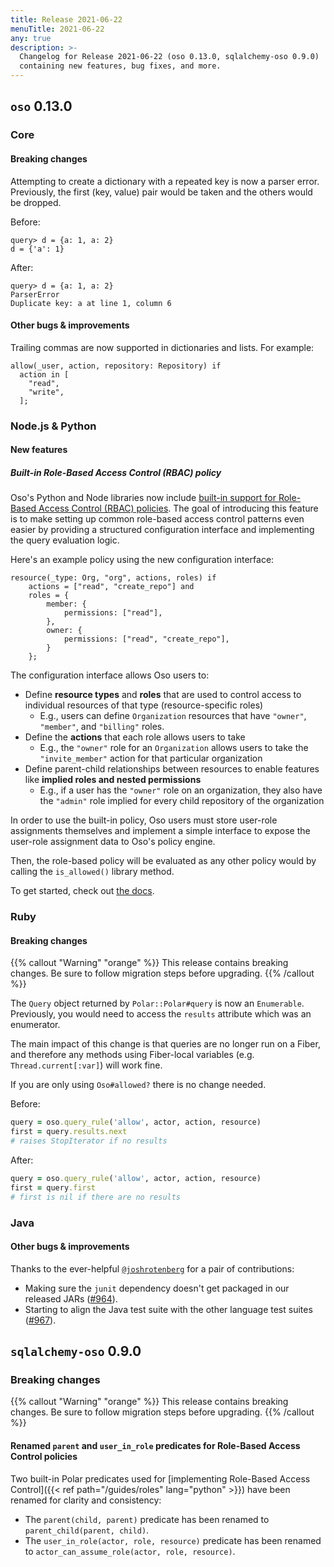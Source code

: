 ```yaml
---
title: Release 2021-06-22
menuTitle: 2021-06-22
any: true
description: >-
  Changelog for Release 2021-06-22 (oso 0.13.0, sqlalchemy-oso 0.9.0)
  containing new features, bug fixes, and more.
---
```


## `oso` 0.13.0

### Core

#### Breaking changes

Attempting to create a dictionary with a repeated key is now a parser error.
Previously, the first (key, value) pair would be taken and the others would be
dropped.

Before:

```polar
query> d = {a: 1, a: 2}
d = {'a': 1}
```

After:

```polar
query> d = {a: 1, a: 2}
ParserError
Duplicate key: a at line 1, column 6
```

#### Other bugs & improvements

Trailing commas are now supported in dictionaries and lists. For example:

```polar
allow(_user, action, repository: Repository) if
  action in [
    "read",
    "write",
  ];
```

### Node.js & Python

#### New features

##### Built-in Role-Based Access Control (RBAC) policy

Oso's Python and Node libraries now include [built-in support for Role-Based Access Control (RBAC) policies](/guides/roles).
The goal of introducing this feature is to make setting up common role-based access control patterns even easier
by providing a structured configuration interface and implementing the query evaluation logic.

Here's an example policy using the new configuration interface:

```polar
resource(_type: Org, "org", actions, roles) if
    actions = ["read", "create_repo"] and
    roles = {
        member: {
            permissions: ["read"],
        },
        owner: {
            permissions: ["read", "create_repo"],
        }
    };
```

The configuration interface allows Oso users to:
- Define **resource types** and **roles** that are used to control access to individual resources of that type (resource-specific roles)
  - E.g., users can define `Organization` resources that have `"owner"`, `"member"`, and `"billing"` roles.
- Define the **actions** that each role allows users to take
  - E.g., the `"owner"` role for an `Organization` allows users to take the `"invite_member"` action for that particular organization
- Define parent-child relationships between resources to enable features like **implied roles and nested permissions**
  - E.g., if a user has the `"owner"` role on an organization, they also have the `"admin"` role implied for every child repository of the organization

In order to use the built-in policy, Oso users must store user-role assignments themselves and implement a simple interface to expose the user-role assignment data to Oso's policy engine.

Then, the role-based policy will be evaluated as any other policy would by calling the `is_allowed()` library method.

To get started, check out [the docs](/guides/roles).



### Ruby

#### Breaking changes

{{% callout "Warning" "orange" %}}
  This release contains breaking changes. Be sure to follow migration steps
  before upgrading.
{{% /callout %}}

The `Query` object returned by `Polar::Polar#query` is now an `Enumerable`.
Previously, you would need to access the `results` attribute which was an
enumerator.

The main impact of this change is that queries are no longer run on a Fiber, and
therefore any methods using Fiber-local variables (e.g. `Thread.current[:var]`)
will work fine.

If you are only using `Oso#allowed?` there is no change needed.

Before:

```ruby
query = oso.query_rule('allow', actor, action, resource)
first = query.results.next
# raises StopIterator if no results
```

After:

```ruby
query = oso.query_rule('allow', actor, action, resource)
first = query.first
# first is nil if there are no results
```

### Java

#### Other bugs & improvements

Thanks to the ever-helpful [`@joshrotenberg`](https://github.com/joshrotenberg)
for a pair of contributions:

- Making sure the `junit` dependency doesn't get packaged in our released JARs
  ([#964](https://github.com/osohq/oso/pull/964)).
- Starting to align the Java test suite with the other language test suites
  ([#967](https://github.com/osohq/oso/pull/967)).

## `sqlalchemy-oso` 0.9.0

### Breaking changes

{{% callout "Warning" "orange" %}}
  This release contains breaking changes. Be sure to follow migration steps
  before upgrading.
{{% /callout %}}

#### Renamed `parent` and `user_in_role` predicates for Role-Based Access Control policies

Two built-in Polar predicates used for [implementing Role-Based Access
Control]({{< ref path="/guides/roles" lang="python" >}}) have been renamed for
clarity and consistency:

- The `parent(child, parent)` predicate has been renamed to
  `parent_child(parent, child)`.
- The `user_in_role(actor, role, resource)` predicate has been renamed to
  `actor_can_assume_role(actor, role, resource)`.
